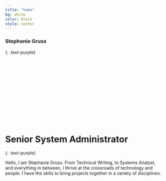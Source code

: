 ```yaml
---
title: "home"
bg: white
color: black
style: center
---
```


### Stephanie Gruss
{: .text-purple}

<style type="text/css">
  .img-circular{
 width: 200px;
 height: 200px;
  margin: auto;
 background-image: url('img/me.jpg');
 background-size: cover;
 display: block;
 border-radius: 100px;
 -webkit-border-radius: 100px;
 -moz-border-radius: 100px;
}
             </style>
<div class="img-circular"></div>

# Senior System Administrator
{: .text-purple}


Hello, I am Stephanie Gruss.  From Technical Writing, to Systems Analyst, and everything in between, I thrive at the crossroads of technology and people.  I have the skills to bring projects together in a variety of disciplines.
